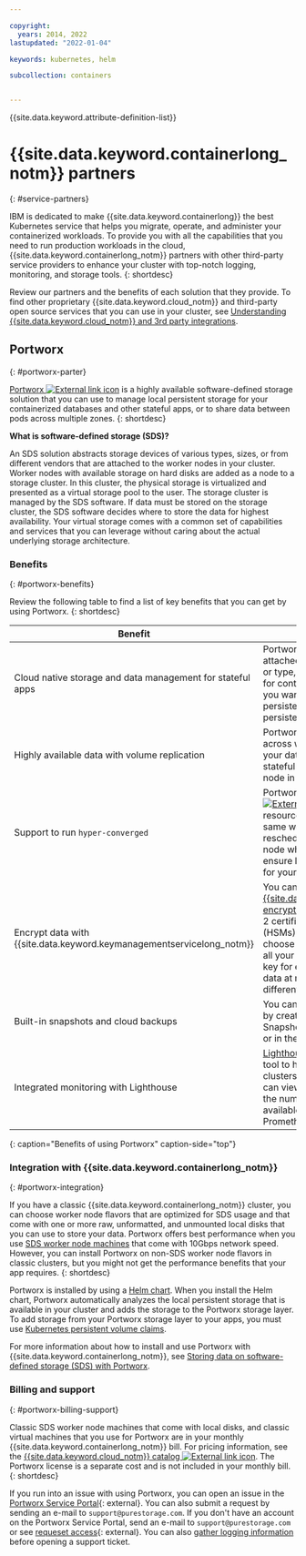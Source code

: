 ```yaml
---

copyright: 
  years: 2014, 2022
lastupdated: "2022-01-04"

keywords: kubernetes, helm

subcollection: containers


---
```


{{site.data.keyword.attribute-definition-list}}


# {{site.data.keyword.containerlong_notm}} partners
{: #service-partners}

IBM is dedicated to make {{site.data.keyword.containerlong}} the best Kubernetes service that helps you migrate, operate, and administer your containerized workloads. To provide you with all the capabilities that you need to run production workloads in the cloud, {{site.data.keyword.containerlong_notm}} partners with other third-party service providers to enhance your cluster with top-notch logging, monitoring, and storage tools.
{: shortdesc}

Review our partners and the benefits of each solution that they provide. To find other proprietary {{site.data.keyword.cloud_notm}} and third-party open source services that you can use in your cluster, see [Understanding {{site.data.keyword.cloud_notm}} and 3rd party integrations](/docs/containers?topic=containers-ibm-3rd-party-integrations).

## Portworx
{: #portworx-parter}

[Portworx ![External link icon](../icons/launch-glyph.svg "External link icon")](https://portworx.com/products/portworx-enterprise//) is a highly available software-defined storage solution that you can use to manage local persistent storage for your containerized databases and other stateful apps, or to share data between pods across multiple zones.
{: shortdesc}

**What is software-defined storage (SDS)?**

An SDS solution abstracts storage devices of various types, sizes, or from different vendors that are attached to the worker nodes in your cluster. Worker nodes with available storage on hard disks are added as a node to a storage cluster. In this cluster, the physical storage is virtualized and presented as a virtual storage pool to the user. The storage cluster is managed by the SDS software. If data must be stored on the storage cluster, the SDS software decides where to store the data for highest availability. Your virtual storage comes with a common set of capabilities and services that you can leverage without caring about the actual underlying storage architecture.

### Benefits
{: #portworx-benefits}

Review the following table to find a list of key benefits that you can get by using Portworx.
{: shortdesc}

|Benefit|Description|
|-------------|------------------------------|
|Cloud native storage and data management for stateful apps|Portworx aggregates available local storage that is attached to your worker nodes and that can vary in size or type, and creates a unified persistent storage layer for containerized databases or other stateful apps that you want to run in the cluster. By using Kubernetes persistent volume claims (PVC), you can add local persistent storage to your apps to store your data.|
|Highly available data with volume replication|Portworx automatically replicates data in your volumes across worker nodes and zones in your cluster so that your data can always be accessed and that your stateful app can be rescheduled to another worker node in case of a worker node failure or reboot. |
|Support to run `hyper-converged`|Portworx can be configured to run [`hyper-converged` ![External link icon](../icons/launch-glyph.svg "External link icon")](https://docs.portworx.com/portworx-install-with-kubernetes/storage-operations/hyperconvergence/) to ensure that your compute resources and the storage are always placed onto the same worker node. When your app must be rescheduled, Portworx moves your app to a worker node where one of your volume replicas resides to ensure local-disk access speed and high performance for your stateful app. |
|Encrypt data with {{site.data.keyword.keymanagementservicelong_notm}}|You can [set up {{site.data.keyword.keymanagementservicelong_notm}} encryption keys](/docs/containers?topic=containers-portworx#encrypt_volumes) that are secured by FIPS 140-2 Level 2 certified cloud-based hardware security modules (HSMs) to protect the data in your volumes. You can choose between using one encryption key to encrypt all your volumes in a cluster or using one encryption key for each volume. Portworx uses this key to encrypt data at rest and during transit when data is sent to a different worker node.|
|Built-in snapshots and cloud backups|You can save the current state of a volume and its data by creating a [Portworx snapshot ![External link icon](../icons/launch-glyph.svg "External link icon")](https://docs.portworx.com/portworx-install-with-kubernetes/storage-operations/create-snapshots/). Snapshots can be stored on your local Portworx cluster or in the cloud.|
|Integrated monitoring with Lighthouse|[Lighthouse ![External link icon](../icons/launch-glyph.svg "External link icon")](https://docs.portworx.com/reference/lighthouse/) is an intuitive, graphical tool to help you manage and monitor your Portworx clusters and volume snapshots. With Lighthouse, you can view the health of your Portworx cluster, including the number of available storage nodes, volumes and available capacity, and analyze your data in Prometheus, Grafana, or Kibana.|
{: caption="Benefits of using Portworx" caption-side="top"}

### Integration with {{site.data.keyword.containerlong_notm}}
{: #portworx-integration}

If you have a classic {{site.data.keyword.containerlong_notm}} cluster, you can choose worker node flavors that are optimized for SDS usage and that come with one or more raw, unformatted, and unmounted local disks that you can use to store your data. Portworx offers best performance when you use [SDS worker node machines](/docs/containers?topic=containers-planning_worker_nodes#sds) that come with 10Gbps network speed. However, you can install Portworx on non-SDS worker node flavors in classic clusters, but you might not get the performance benefits that your app requires.
{: shortdesc}

Portworx is installed by using a [Helm chart](/docs/containers?topic=containers-portworx#install_portworx). When you install the Helm chart, Portworx automatically analyzes the local persistent storage that is available in your cluster and adds the storage to the Portworx storage layer. To add storage from your Portworx storage layer to your apps, you must use [Kubernetes persistent volume claims](/docs/containers?topic=containers-portworx#add_portworx_storage).

For more information about how to install and use Portworx with {{site.data.keyword.containerlong_notm}}, see [Storing data on software-defined storage (SDS) with Portworx](/docs/containers?topic=containers-portworx).

### Billing and support
{: #portworx-billing-support}

Classic SDS worker node machines that come with local disks, and classic virtual machines that you use for Portworx are in your monthly {{site.data.keyword.containerlong_notm}} bill. For pricing information, see the [{{site.data.keyword.cloud_notm}} catalog ![External link icon](../icons/launch-glyph.svg "External link icon")](https://cloud.ibm.com/kubernetes/catalog/about). The Portworx license is a separate cost and is not included in your monthly bill.
{: shortdesc}

If you run into an issue with using Portworx, you can open an issue in the [Portworx Service Portal](https://pure1.purestorage.com/support){: external}. You can also submit a request by sending an e-mail to `support@purestorage.com`. If you don't have an account on the Portworx Service Portal, send an e-mail to `support@purestorage.com` or see [requeset access](https://purestorage.force.com/customers/CustomerAccessRequest){: external}. You can also [gather logging information](/docs/containers?topic=containers-portworx#portworx_logs) before opening a support ticket.





